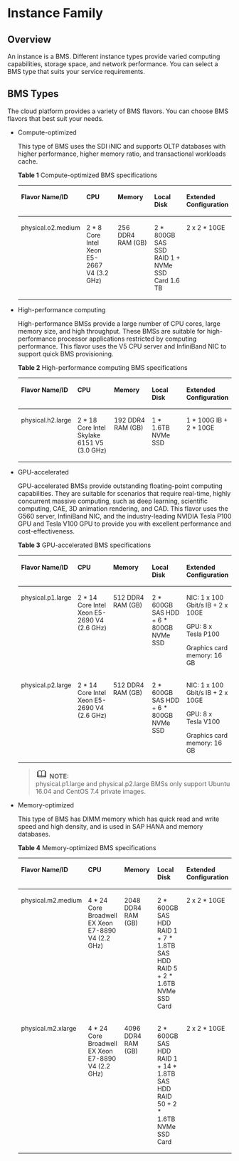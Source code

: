 # Instance Family<a name="EN-US_TOPIC_0083745258"></a>

## Overview<a name="section19818434175418"></a>

An instance is a BMS. Different instance types provide varied computing capabilities, storage space, and network performance. You can select a BMS type that suits your service requirements. 

## BMS Types<a name="section868481015595"></a>

The cloud platform provides a variety of BMS flavors. You can choose BMS flavors that best suit your needs.

-   Compute-optimized

    This type of BMS uses the SDI iNIC and supports OLTP databases with higher performance, higher memory ratio, and transactional workloads cache.

    **Table  1**  Compute-optimized BMS specifications

    <a name="table10545111565016"></a>
    <table><thead align="left"><tr id="row8550715135020"><th class="cellrowborder" valign="top" width="20%" id="mcps1.2.6.1.1"><p id="p1655381515507"><a name="p1655381515507"></a><a name="p1655381515507"></a>Flavor Name/ID</p>
    </th>
    <th class="cellrowborder" valign="top" width="20%" id="mcps1.2.6.1.2"><p id="p5553181513508"><a name="p5553181513508"></a><a name="p5553181513508"></a>CPU</p>
    </th>
    <th class="cellrowborder" valign="top" width="20%" id="mcps1.2.6.1.3"><p id="p1554715135011"><a name="p1554715135011"></a><a name="p1554715135011"></a>Memory</p>
    </th>
    <th class="cellrowborder" valign="top" width="18%" id="mcps1.2.6.1.4"><p id="p18556915115016"><a name="p18556915115016"></a><a name="p18556915115016"></a>Local Disk</p>
    </th>
    <th class="cellrowborder" valign="top" width="22%" id="mcps1.2.6.1.5"><p id="p155716150503"><a name="p155716150503"></a><a name="p155716150503"></a>Extended Configuration</p>
    </th>
    </tr>
    </thead>
    <tbody><tr id="row1155910156507"><td class="cellrowborder" valign="top" width="20%" headers="mcps1.2.6.1.1 "><p id="p1560131514507"><a name="p1560131514507"></a><a name="p1560131514507"></a>physical.o2.medium</p>
    </td>
    <td class="cellrowborder" valign="top" width="20%" headers="mcps1.2.6.1.2 "><p id="p18560191555018"><a name="p18560191555018"></a><a name="p18560191555018"></a>2 * 8 Core Intel Xeon E5-2667 V4 (3.2 GHz)</p>
    </td>
    <td class="cellrowborder" valign="top" width="20%" headers="mcps1.2.6.1.3 "><p id="p1545271520519"><a name="p1545271520519"></a><a name="p1545271520519"></a>256 DDR4 RAM (GB)</p>
    </td>
    <td class="cellrowborder" valign="top" width="18%" headers="mcps1.2.6.1.4 "><p id="p1625339185114"><a name="p1625339185114"></a><a name="p1625339185114"></a>2 * 800GB SAS SSD RAID 1 + NVMe SSD Card 1.6 TB</p>
    </td>
    <td class="cellrowborder" valign="top" width="22%" headers="mcps1.2.6.1.5 "><p id="p4564141518506"><a name="p4564141518506"></a><a name="p4564141518506"></a>2 x 2 * 10GE</p>
    </td>
    </tr>
    </tbody>
    </table>

-   High-performance computing

    High-performance BMSs provide a large number of CPU cores, large memory size, and high throughput. These BMSs are suitable for high-performance processor applications restricted by computing performance. This flavor uses the V5 CPU server and InfiniBand NIC to support quick BMS provisioning.

    **Table  2**  High-performance computing BMS specifications

    <a name="table562512229332"></a>
    <table><thead align="left"><tr id="row1764712225332"><th class="cellrowborder" valign="top" width="20%" id="mcps1.2.6.1.1"><p id="p16516224337"><a name="p16516224337"></a><a name="p16516224337"></a>Flavor Name/ID</p>
    </th>
    <th class="cellrowborder" valign="top" width="20%" id="mcps1.2.6.1.2"><p id="p12655142217334"><a name="p12655142217334"></a><a name="p12655142217334"></a>CPU</p>
    </th>
    <th class="cellrowborder" valign="top" width="20%" id="mcps1.2.6.1.3"><p id="p196591122123319"><a name="p196591122123319"></a><a name="p196591122123319"></a>Memory</p>
    </th>
    <th class="cellrowborder" valign="top" width="20%" id="mcps1.2.6.1.4"><p id="p4669922153320"><a name="p4669922153320"></a><a name="p4669922153320"></a>Local Disk</p>
    </th>
    <th class="cellrowborder" valign="top" width="20%" id="mcps1.2.6.1.5"><p id="p1867262216336"><a name="p1867262216336"></a><a name="p1867262216336"></a>Extended Configuration</p>
    </th>
    </tr>
    </thead>
    <tbody><tr id="row13675522123311"><td class="cellrowborder" valign="top" width="20%" headers="mcps1.2.6.1.1 "><p id="p76796228333"><a name="p76796228333"></a><a name="p76796228333"></a>physical.h2.large</p>
    </td>
    <td class="cellrowborder" valign="top" width="20%" headers="mcps1.2.6.1.2 "><p id="p868482214333"><a name="p868482214333"></a><a name="p868482214333"></a>2 * 18 Core Intel Skylake 6151 V5 (3.0 GHz)</p>
    </td>
    <td class="cellrowborder" valign="top" width="20%" headers="mcps1.2.6.1.3 "><p id="p10688152253318"><a name="p10688152253318"></a><a name="p10688152253318"></a>192 DDR4 RAM (GB)</p>
    </td>
    <td class="cellrowborder" valign="top" width="20%" headers="mcps1.2.6.1.4 "><p id="p96941222103320"><a name="p96941222103320"></a><a name="p96941222103320"></a>1 * 1.6TB NVMe SSD</p>
    </td>
    <td class="cellrowborder" valign="top" width="20%" headers="mcps1.2.6.1.5 "><p id="p9699142219332"><a name="p9699142219332"></a><a name="p9699142219332"></a>1 * 100G IB + 2 * 10GE</p>
    </td>
    </tr>
    </tbody>
    </table>

-   GPU-accelerated

    GPU-accelerated BMSs provide outstanding floating-point computing capabilities. They are suitable for scenarios that require real-time, highly concurrent massive computing, such as deep learning, scientific computing, CAE, 3D animation rendering, and CAD. This flavor uses the G560 server, InfiniBand NIC, and the industry-leading NVIDIA Tesla P100 GPU and Tesla V100 GPU to provide you with excellent performance and cost-effectiveness.

    **Table  3**  GPU-accelerated BMS specifications

    <a name="table5179140713"></a>
    <table><thead align="left"><tr id="row152051413713"><th class="cellrowborder" valign="top" width="20%" id="mcps1.2.6.1.1"><p id="p121171411715"><a name="p121171411715"></a><a name="p121171411715"></a>Flavor Name/ID</p>
    </th>
    <th class="cellrowborder" valign="top" width="20%" id="mcps1.2.6.1.2"><p id="p1122111417713"><a name="p1122111417713"></a><a name="p1122111417713"></a>CPU</p>
    </th>
    <th class="cellrowborder" valign="top" width="20%" id="mcps1.2.6.1.3"><p id="p12237142712"><a name="p12237142712"></a><a name="p12237142712"></a>Memory</p>
    </th>
    <th class="cellrowborder" valign="top" width="18%" id="mcps1.2.6.1.4"><p id="p14243145710"><a name="p14243145710"></a><a name="p14243145710"></a>Local Disk</p>
    </th>
    <th class="cellrowborder" valign="top" width="22%" id="mcps1.2.6.1.5"><p id="p192471418718"><a name="p192471418718"></a><a name="p192471418718"></a>Extended Configuration</p>
    </th>
    </tr>
    </thead>
    <tbody><tr id="row225914377"><td class="cellrowborder" valign="top" width="20%" headers="mcps1.2.6.1.1 "><p id="p9265141716"><a name="p9265141716"></a><a name="p9265141716"></a>physical.p1.large</p>
    </td>
    <td class="cellrowborder" valign="top" width="20%" headers="mcps1.2.6.1.2 "><p id="p7271814377"><a name="p7271814377"></a><a name="p7271814377"></a>2 * 14 Core Intel Xeon E5-2690 V4 (2.6 GHz)</p>
    </td>
    <td class="cellrowborder" valign="top" width="20%" headers="mcps1.2.6.1.3 "><p id="p15876898167"><a name="p15876898167"></a><a name="p15876898167"></a>512 DDR4 RAM (GB)</p>
    </td>
    <td class="cellrowborder" valign="top" width="18%" headers="mcps1.2.6.1.4 "><p id="p122819141374"><a name="p122819141374"></a><a name="p122819141374"></a>2 * 600GB SAS HDD + 6 * 800GB NVMe SSD</p>
    </td>
    <td class="cellrowborder" valign="top" width="22%" headers="mcps1.2.6.1.5 "><p id="p13806255111715"><a name="p13806255111715"></a><a name="p13806255111715"></a>NIC: 1 x 100 Gbit/s IB + 2 x 10GE</p>
    <p id="p82941418718"><a name="p82941418718"></a><a name="p82941418718"></a>GPU: 8 x Tesla P100</p>
    <p id="p672675017477"><a name="p672675017477"></a><a name="p672675017477"></a>Graphics card memory: 16 GB</p>
    </td>
    </tr>
    <tr id="row2029111411720"><td class="cellrowborder" valign="top" width="20%" headers="mcps1.2.6.1.1 "><p id="p17305141777"><a name="p17305141777"></a><a name="p17305141777"></a>physical.p2.large</p>
    </td>
    <td class="cellrowborder" valign="top" width="20%" headers="mcps1.2.6.1.2 "><p id="p83212141678"><a name="p83212141678"></a><a name="p83212141678"></a>2 * 14 Core Intel Xeon E5-2690 V4 (2.6 GHz)</p>
    </td>
    <td class="cellrowborder" valign="top" width="20%" headers="mcps1.2.6.1.3 "><p id="p1378910157164"><a name="p1378910157164"></a><a name="p1378910157164"></a>512 DDR4 RAM (GB)</p>
    </td>
    <td class="cellrowborder" valign="top" width="18%" headers="mcps1.2.6.1.4 "><p id="p133481410720"><a name="p133481410720"></a><a name="p133481410720"></a>2 * 600GB SAS HDD + 6 * 800GB NVMe SSD</p>
    </td>
    <td class="cellrowborder" valign="top" width="22%" headers="mcps1.2.6.1.5 "><p id="p146919146188"><a name="p146919146188"></a><a name="p146919146188"></a>NIC: 1 x 100 Gbit/s IB + 2 x 10GE</p>
    <p id="p13591411718"><a name="p13591411718"></a><a name="p13591411718"></a>GPU: 8 x Tesla V100</p>
    <p id="p122071812484"><a name="p122071812484"></a><a name="p122071812484"></a>Graphics card memory: 16 GB</p>
    </td>
    </tr>
    </tbody>
    </table>

    >![](public_sys-resources/icon-note.gif) **NOTE:**   
    >physical.p1.large and physical.p2.large BMSs only support Ubuntu 16.04 and CentOS 7.4 private images.  

-   Memory-optimized

    This type of BMS has DIMM memory which has quick read and write speed and high density, and is used in SAP HANA and memory databases.

    **Table  4**  Memory-optimized BMS specifications

    <a name="table126448173512"></a>
    <table><thead align="left"><tr id="row02861487354"><th class="cellrowborder" valign="top" width="20%" id="mcps1.2.6.1.1"><p id="p629215853514"><a name="p629215853514"></a><a name="p629215853514"></a>Flavor Name/ID</p>
    </th>
    <th class="cellrowborder" valign="top" width="20%" id="mcps1.2.6.1.2"><p id="p11295118163519"><a name="p11295118163519"></a><a name="p11295118163519"></a>CPU</p>
    </th>
    <th class="cellrowborder" valign="top" width="20%" id="mcps1.2.6.1.3"><p id="p1929919815352"><a name="p1929919815352"></a><a name="p1929919815352"></a>Memory</p>
    </th>
    <th class="cellrowborder" valign="top" width="20%" id="mcps1.2.6.1.4"><p id="p1030518820351"><a name="p1030518820351"></a><a name="p1030518820351"></a>Local Disk</p>
    </th>
    <th class="cellrowborder" valign="top" width="20%" id="mcps1.2.6.1.5"><p id="p430911813516"><a name="p430911813516"></a><a name="p430911813516"></a>Extended Configuration</p>
    </th>
    </tr>
    </thead>
    <tbody><tr id="row231278163520"><td class="cellrowborder" valign="top" width="20%" headers="mcps1.2.6.1.1 "><p id="p1731938143514"><a name="p1731938143514"></a><a name="p1731938143514"></a>physical.m2.medium</p>
    </td>
    <td class="cellrowborder" valign="top" width="20%" headers="mcps1.2.6.1.2 "><p id="p432514893519"><a name="p432514893519"></a><a name="p432514893519"></a>4 * 24 Core Broadwell EX Xeon E7-8890 V4 (2.2 GHz)</p>
    </td>
    <td class="cellrowborder" valign="top" width="20%" headers="mcps1.2.6.1.3 "><p id="p133301382351"><a name="p133301382351"></a><a name="p133301382351"></a>2048 DDR4 RAM (GB)</p>
    </td>
    <td class="cellrowborder" valign="top" width="20%" headers="mcps1.2.6.1.4 "><p id="p1433648193518"><a name="p1433648193518"></a><a name="p1433648193518"></a>2 * 600GB SAS HDD RAID 1 + 7 * 1.8TB SAS HDD RAID 5 + 2 * 1.6TB NVMe SSD Card</p>
    </td>
    <td class="cellrowborder" valign="top" width="20%" headers="mcps1.2.6.1.5 "><p id="p1734014873514"><a name="p1734014873514"></a><a name="p1734014873514"></a>2 x 2 * 10GE</p>
    </td>
    </tr>
    <tr id="row334214863511"><td class="cellrowborder" valign="top" width="20%" headers="mcps1.2.6.1.1 "><p id="p7345178203515"><a name="p7345178203515"></a><a name="p7345178203515"></a>physical.m2.xlarge</p>
    </td>
    <td class="cellrowborder" valign="top" width="20%" headers="mcps1.2.6.1.2 "><p id="p13489813358"><a name="p13489813358"></a><a name="p13489813358"></a>4 * 24 Core Broadwell EX Xeon E7-8890 V4 (2.2 GHz)</p>
    </td>
    <td class="cellrowborder" valign="top" width="20%" headers="mcps1.2.6.1.3 "><p id="p153571088354"><a name="p153571088354"></a><a name="p153571088354"></a>4096 DDR4 RAM (GB)</p>
    </td>
    <td class="cellrowborder" valign="top" width="20%" headers="mcps1.2.6.1.4 "><p id="p9360985357"><a name="p9360985357"></a><a name="p9360985357"></a>2 * 600GB SAS HDD RAID 1 + 14 * 1.8TB SAS HDD RAID 50 + 2 * 1.6TB NVMe SSD Card</p>
    </td>
    <td class="cellrowborder" valign="top" width="20%" headers="mcps1.2.6.1.5 "><p id="p203644823519"><a name="p203644823519"></a><a name="p203644823519"></a>2 x 2 * 10GE</p>
    </td>
    </tr>
    </tbody>
    </table>



